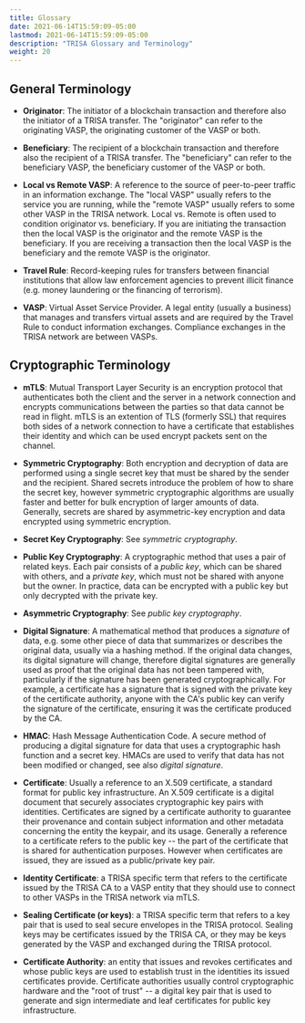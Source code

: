 ```yaml
---
title: Glossary
date: 2021-06-14T15:59:09-05:00
lastmod: 2021-06-14T15:59:09-05:00
description: "TRISA Glossary and Terminology"
weight: 20
---
```


## General Terminology

- **Originator**: The initiator of a blockchain transaction and therefore also the initiator of a TRISA transfer. The "originator" can refer to the originating VASP, the originating customer of the VASP or both.

- **Beneficiary**: The recipient of a blockchain transaction and therefore also the recipient of a TRISA transfer. The "beneficiary" can refer to the beneficiary VASP, the beneficiary customer of the VASP or both.

- **Local vs Remote VASP**: A reference to the source of peer-to-peer traffic in an information exchange. The "local VASP" usually refers to the service you are running, while the "remote VASP" usually refers to some other VASP in the TRISA network. Local vs. Remote is often used to condition originator vs. beneficiary. If you are initiating the transaction then the local VASP is the originator and the remote VASP is the beneficiary. If you are receiving a transaction then the local VASP is the beneficiary and the remote VASP is the originator.

- **Travel Rule**: Record-keeping rules for transfers between financial institutions that allow law enforcement agencies to prevent illicit finance (e.g. money laundering or the financing of terrorism).

- **VASP**: Virtual Asset Service Provider. A legal entity (usually a business) that manages and transfers virtual assets and are required by the Travel Rule to conduct information exchanges. Compliance exchanges in the TRISA network are between VASPs.


## Cryptographic Terminology

- **mTLS**: Mutual Transport Layer Security is an encryption protocol that authenticates both the client and the server in a network connection and encrypts communications between the parties so that data cannot be read in flight. mTLS is an extention of TLS (formerly SSL) that requires both sides of a network connection to have a certificate that establishes their identity and which can be used encrypt packets sent on the channel.

- **Symmetric Cryptography**: Both encryption and decryption of data are performed using a single secret key that must be shared by the sender and the recipient. Shared secrets introduce the problem of how to share the secret key, however symmetric cryptographic algorithms are usually faster and better for bulk encryption of larger amounts of data. Generally, secrets are shared by asymmetric-key encryption and data encrypted using symmetric encryption.

- **Secret Key Cryptography**: See _symmetric cryptography_.

- **Public Key Cryptography**: A cryptographic method that uses a pair of related keys. Each pair consists of a _public key_, which can be shared with others, and a _private key_, which must not be shared with anyone but the owner. In practice, data can be encrypted with a public key but only decrypted with the private key.

- **Asymmetric Cryptography**: See _public key cryptography_.

- **Digital Signature**: A mathematical method that produces a _signature_ of data, e.g. some other piece of data that summarizes or describes the original data, usually via a hashing method. If the original data changes, its digital signature will change, therefore digital signatures are generally used as proof that the original data has not been tampered with, particularly if the signature has been generated cryptographically. For example, a certificate has a signature that is signed with the private key of the certificate authority, anyone with the CA's public key can verify the signature of the certificate, ensuring it was the certificate produced by the CA.

- **HMAC**: Hash Message Authentication Code. A secure method of producing a digital signature for data that uses a cryptographic hash function and a secret key. HMACs are used to verify that data has not been modified or changed, see also _digital signature_.

- **Certificate**: Usually a reference to an X.509 certificate, a standard format for public key infrastructure. An X.509 certificate is a digital document that securely associates cryptographic key pairs with identities. Certificates are signed by a certificate authority to guarantee their provenance and contain subject information and other metadata concerning the entity the keypair, and its usage. Generally a reference to a certificate refers to the public key -- the part of the certificate that is shared for authentication purposes. However when certificates are issued, they are issued as a public/private key pair.

- **Identity Certificate**: a TRISA specific term that refers to the certificate issued by the TRISA CA to a VASP entity that they should use to connect to other VASPs in the TRISA network via mTLS.

- **Sealing Certificate (or keys)**: a TRISA specific term that refers to a key pair that is used to seal secure envelopes in the TRISA protocol. Sealing keys may be certificates issued by the TRISA CA, or they may be keys generated by the VASP and exchanged during the TRISA protocol.

- **Certificate Authority**: an entity that issues and revokes certificates and whose public keys are used to establish trust in the identities its issued certificates provide. Certificate authorities usually control cryptographic hardware and the "root of trust" -- a digital key pair that is used to generate and sign intermediate and leaf certificates for public key infrastructure.
